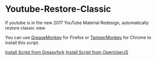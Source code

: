 # Youtube-Restore-Classic
If youtube is in the new 2017 YouTube Material Redesign, automatically restore classic view

You can use [GreaseMonkey](https://addons.mozilla.org/nl/firefox/addon/greasemonkey/) for Firefox 
or [TamperMonkey](https://chrome.google.com/webstore/detail/tampermonkey/dhdgffkkebhmkfjojejmpbldmpobfkfo) for Chrome to install this script.

[Install Script from Greasyfork](https://greasyfork.org/en/scripts/34818-youtube-restore-classic)
[Install Script from OpenUserJS](https://openuserjs.org/scripts/Cpt_mathix/Youtube_-_Restore_Classic)
